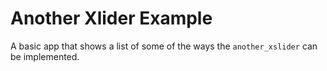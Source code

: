 # Another Xlider Example

A basic app that shows a list of some of the ways the  `another_xslider` can be implemented.
